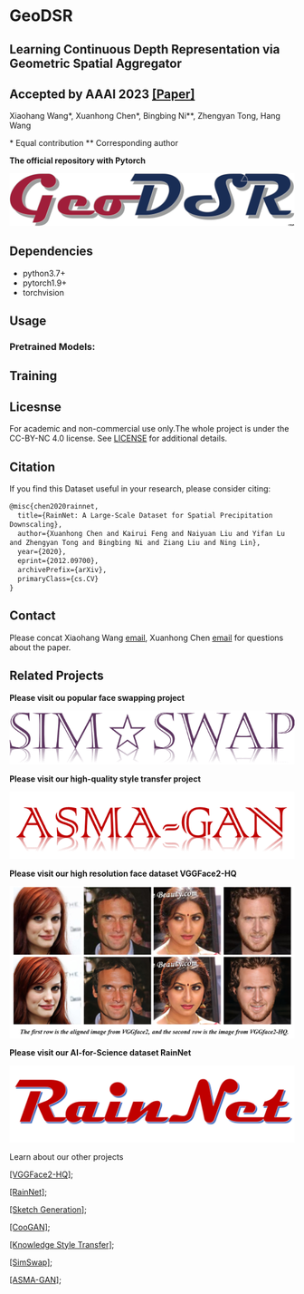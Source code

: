 # GeoDSR
## Learning Continuous Depth Representation via Geometric Spatial Aggregator
## Accepted by AAAI 2023 [[Paper]](https://arxiv.org/abs/2012.09700)
Xiaohang Wang*, Xuanhong Chen*, Bingbing Ni**, Zhengyan Tong, Hang Wang

\* Equal contribution
\*\* Corresponding author



**The official repository with Pytorch**

[![geodsrlogo](/docs/img/geodsrlogo.png)](https://github.com/nana01219/GeoDSR)


## Dependencies
- python3.7+
- pytorch1.9+
- torchvision

## Usage
### Pretrained Models:


## Training

## Licesnse
For academic and non-commercial use only.The whole project is under the CC-BY-NC 4.0 license. See [LICENSE](https://github.com/nana01219/GeoDSR/blob/main/LICENSE)  for additional details.



## Citation
If you find this Dataset useful in your research, please consider citing:

```
@misc{chen2020rainnet,
  title={RainNet: A Large-Scale Dataset for Spatial Precipitation Downscaling},
  author={Xuanhong Chen and Kairui Feng and Naiyuan Liu and Yifan Lu and Zhengyan Tong and Bingbing Ni and Ziang Liu and Ning Lin},
  year={2020},
  eprint={2012.09700},
  archivePrefix={arXiv},
  primaryClass={cs.CV}
} 
```

## Contact
Please concat Xiaohang Wang [email](mailto:xygz2014010003@sjtu.edu.cn), Xuanhong Chen [email](mailto:xuanhongchenzju@outlook.com) for questions about the paper. 

## Related Projects

**Please visit ou popular face swapping project**

[![logo](./docs/img/logo1.png)](https://github.com/neuralchen/SimSwap)

**Please visit our high-quality style transfer project**

[![logo](./docs/img/logo.png)](https://github.com/neuralchen/ASMAGAN)

**Please visit our high resolution face dataset VGGFace2-HQ**

[![logo](./docs/img/vggface2_hq_compare.png)](https://github.com/NNNNAI/VGGFace2-HQ)

**Please visit our AI-for-Science dataset RainNet**

[![logo](./docs/img/2.png)](https://neuralchen.github.io/RainNet)

Learn about our other projects 

[[VGGFace2-HQ]](https://github.com/NNNNAI/VGGFace2-HQ);

[[RainNet]](https://neuralchen.github.io/RainNet);

[[Sketch Generation]](https://github.com/TZYSJTU/Sketch-Generation-with-Drawing-Process-Guided-by-Vector-Flow-and-Grayscale);

[[CooGAN]](https://github.com/neuralchen/CooGAN);

[[Knowledge Style Transfer]](https://github.com/AceSix/Knowledge_Transfer);

[[SimSwap]](https://github.com/neuralchen/SimSwap);

[[ASMA-GAN]](https://github.com/neuralchen/ASMAGAN);